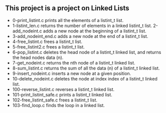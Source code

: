## This project is a project on Linked Lists
* 0-print_listint.c prints all the elements of a listint_t list.
* 1-listint_len.c returns the number of elements in a linked listint_t list.
2-add_nodeint.c adds a new node at the beginning of a listint_t list.
* 3-add_nodeint_end.c adds a new node at the end of a listint_t list.
* 4-free_listint.c frees a listint_t list.
* 5-free_listint2.c frees a listint_t list.
* 6-pop_listint.c deletes the head node of a listint_t linked list, and returns the head nodes data (n).
* 7-get_nodeint.c returns the nth node of a listint_t linked list.
* 8-sum_listint.c returns the sum of all the data (n) of a listint_t linked list.
* 9-insert_nodeint.c  inserts a new node at a given position.
* 10-delete_nodeint.c deletes the node at index index of a listint_t linked list.
* 100-reverse_listint.c reverses a listint_t linked list.
* 101-print_listint_safe.c prints a listint_t linked list.
* 102-free_listint_safe.c frees a listint_t list.
* 103-find_loop.c  finds the loop in a linked list.
